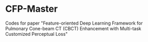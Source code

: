 # CFP-Master
Codes for paper "Feature-oriented Deep Learning Framework for Pulmonary Cone-beam CT (CBCT) Enhancement with Multi-task Customized Perceptual Loss"
